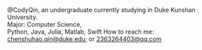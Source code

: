 @CodyQin, an undergraduate currently studying in Duke Kunshan University.  
Major: Computer Science,  
Python, Java, Julia, Matlab, Swift
How to reach me: chenshuhao.qin@duke.edu; or 2363264403@qq.com
